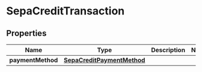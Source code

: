 

# SepaCreditTransaction

## Properties

Name | Type | Description | Notes
------------ | ------------- | ------------- | -------------
**paymentMethod** | [**SepaCreditPaymentMethod**](SepaCreditPaymentMethod.md) |  | 



